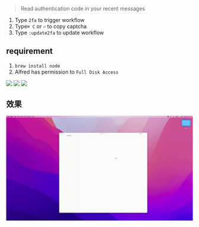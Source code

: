 > Read authentication code in your recent messages

1. Type `2fa` to trigger workflow
2. Type`⌘ C` or `⏎` to copy captcha
3. Type `:update2fa` to update workflow
## requirement

1. `brew install node`
2. Alfred has permission to `Full Disk Access`


![](https://img.shields.io/badge/version-v0.7-green?style=for-the-badge)
[![](https://img.shields.io/badge/download-click-blue?style=for-the-badge)](https://github.com/alanhg/alfred-workflows/raw/master/2fa-read-code/2FA-Read%20Code.alfredworkflow)
[![](https://img.shields.io/badge/plist-link-important?style=for-the-badge)](https://raw.githubusercontent.com/alanhg/alfred-workflows/master/2fa-read-code/src/info.plist)



<!-- more -->

## 效果
![](./screenshot.gif)
